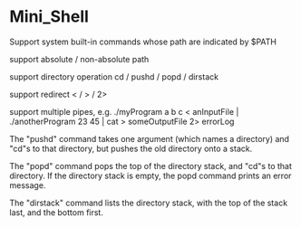 # Mini_Shell

Support system built-in commands whose path are indicated by $PATH

support absolute / non-absolute path

support directory operation cd / pushd / popd / dirstack

support redirect < / > / 2>

support multiple pipes, e.g. ./myProgram a b c < anInputFile | ./anotherProgram 23 45 | cat > someOutputFile 2> errorLog


The "pushd" command takes one argument (which names a directory) and "cd"s to that directory, but pushes the old directory onto a stack.

The "popd" command pops the top of the directory stack, and "cd"s to that directory. If the directory stack is empty, the popd command prints an error message.  

The "dirstack" command lists the directory stack, with the top of the stack last, and the bottom first.
